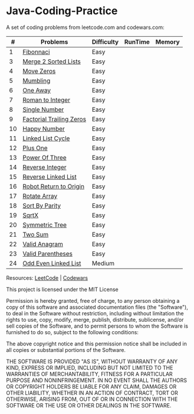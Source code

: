 # Java-Coding-Practice

A set of coding problems from leetcode.com and codewars.com:

| # | Problems                                                  | Difficulty | RunTime | Memory |
| - | --------------------------------------------------------- | ---------- | ------- | ------ |
| 1 | [Fibonnaci](/src/Fibonacci/)                              |  Easy      |         |        |
| 3 | [Merge 2 Sorted Lists](/src/MergeTwoSortedLists/)         |  Easy      |         |        |
| 4 | [Move Zeros](/src/MoveZero/)                              |  Easy      |         |        |    
| 5 | [Mumbling](/src/Mumbling/)                                |  Easy      |         |        |
| 6 | [One Away](/src/OneAway/)                                 |  Easy      |         |        |
| 7 | [Roman to Integer](/src/RomanToInteger)                   |  Easy      |         |        |
| 8 | [Single Number](/src/SingleNumber)                        |  Easy      |         |        |
| 9 | [Factorial Trailing Zeros](/src/factorialTrailingZeroes/) |  Easy      |         |        |
|10 | [Happy Number](/src/happyNumber)                          |  Easy      |         |        |
|11 | [Linked List Cycle](/src/linkedListCycle/)                |  Easy      |         |        |
|12 | [Plus One](/src/plusOne/)                                 |  Easy      |         |        |
|13 | [Power Of Three](/src/powerOfOne/)                        |  Easy      |         |        |
|14 | [Reverse Integer](/src/reverseInteger/)                   |  Easy      |         |        |
|15 | [Reverse Linked List](/src/reverseLinkedList)             |  Easy      |         |        |
|16 | [Robot Return to Origin](/src/robotReturnToOrigin/)       |  Easy      |         |        |
|17 | [Rotate Array](/src/rotateArray/)                         |  Easy      |         |        |
|18 | [Sort By Parity](/src/sortByParity/)                      |  Easy      |         |        |
|19 | [SqrtX](/src/sqrtX/)                                      |  Easy      |         |        |
|20 | [Symmetric Tree](/src/symmetricTree/)                     |  Easy      |         |        |         
|21 | [Two Sum](/src/twoSum/)                                   |  Easy      |         |        |
|22 | [Valid Anagram](/src/validAnagram/)                       |  Easy      |         |        |
|23 | [Valid Parentheses](/src/validParentheses/)               |  Easy      |         |        |
|24 | [Odd Even Linked List](/src/oddEvenLinkedList/)           |  Medium    |         |        |
 
 
Resources:
[LeetCode](https://leetcode.com) |
[Codewars](https://www.codewars.com)


This project is licensed under the MIT License

Permission is hereby granted, free of charge, to any person obtaining a copy of this software and associated documentation files (the "Software"), to deal in the Software without restriction, including without limitation the rights to use, copy, modify, merge, publish, distribute, sublicense, and/or sell copies of the Software, and to permit persons to whom the Software is furnished to do so, subject to the following conditions:

The above copyright notice and this permission notice shall be included in all copies or substantial portions of the Software.

THE SOFTWARE IS PROVIDED "AS IS", WITHOUT WARRANTY OF ANY KIND, EXPRESS OR IMPLIED, INCLUDING BUT NOT LIMITED TO THE WARRANTIES OF MERCHANTABILITY, FITNESS FOR A PARTICULAR PURPOSE AND NONINFRINGEMENT. IN NO EVENT SHALL THE AUTHORS OR COPYRIGHT HOLDERS BE LIABLE FOR ANY CLAIM, DAMAGES OR OTHER LIABILITY, WHETHER IN AN ACTION OF CONTRACT, TORT OR OTHERWISE, ARISING FROM, OUT OF OR IN CONNECTION WITH THE SOFTWARE OR THE USE OR OTHER DEALINGS IN THE SOFTWARE.
